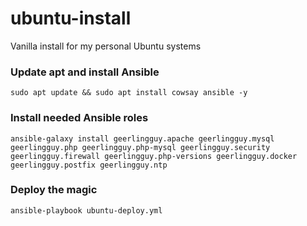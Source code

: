 # ubuntu-install
Vanilla install for my personal Ubuntu systems

### Update apt and install Ansible
```
sudo apt update && sudo apt install cowsay ansible -y
```

### Install needed Ansible roles
```
ansible-galaxy install geerlingguy.apache geerlingguy.mysql geerlingguy.php geerlingguy.php-mysql geerlingguy.security geerlingguy.firewall geerlingguy.php-versions geerlingguy.docker geerlingguy.postfix geerlingguy.ntp
```

### Deploy the magic
```
ansible-playbook ubuntu-deploy.yml
```
